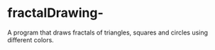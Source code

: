 # fractalDrawing-
A program that draws fractals of triangles, squares and circles using different colors.
